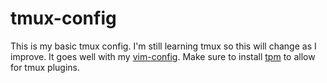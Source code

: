 # tmux-config
This is my basic tmux config. I'm still learning tmux so this will change as I improve. It goes well with my [vim-config](https://github.com/aaron777collins/vim-config). Make sure to install [tpm](https://github.com/tmux-plugins/tpm) to allow for tmux plugins.
